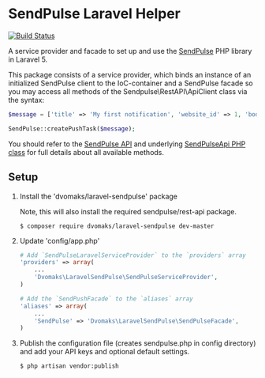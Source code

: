 # SendPulse Laravel Helper

[![Build Status](https://travis-ci.org/dvomaks/laravel-sendpulse.svg?branch=master)](https://travis-ci.org/dvomaks/laravel-sendpulse)

A service provider and facade to set up and use the [SendPulse](https://sendpulse.com/) PHP library in Laravel 5.

This package consists of a service provider, which binds an instance of an initialized SendPulse client to the
IoC-container and a SendPulse facade so you may access all methods of the Sendpulse\RestAPI\ApiClient class
via the syntax:

```php
$message = ['title' => 'My first notification', 'website_id' => 1, 'body' => 'I am the body of the push message'];

SendPulse::createPushTask($message);
```

You should refer to the [SendPulse API](https://sendpulse.com/api) and underlying [SendPulseApi PHP class](https://github.com/sendpulse/sendpulse-rest-api-php) for full details about all
available methods.

## Setup

1. Install the 'dvomaks/laravel-sendpulse' package

   Note, this will also install the required sendpulse/rest-api package.

    ```shell
    $ composer require dvomaks/laravel-sendpulse dev-master
    ```

2. Update 'config/app.php'

    ```php
    # Add `SendPulseLaravelServiceProvider` to the `providers` array
    'providers' => array(
        ...
        'Dvomaks\LaravelSendPulse\SendPulseServiceProvider',
    )

    # Add the `SendPushFacade` to the `aliases` array
    'aliases' => array(
        ...
        'SendPulse' => 'Dvomaks\LaravelSendPulse\SendPulseFacade',
    )
    ```

3. Publish the configuration file (creates sendpulse.php in config directory) and add your API keys and optional default settings.

   ```shell
   $ php artisan vendor:publish
   ```
